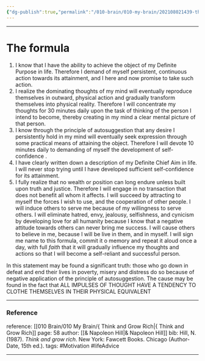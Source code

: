 ```yaml
---
{"dg-publish":true,"permalink":"/010-brain/010-my-brain/202108021439-the-self-confidence-formual/","created":"2021-08-02T14:39:52.000-04:00","updated":"2025-03-20T01:40:03.984-04:00"}
---
```


---

# The formula
1. I know that I have the ability to achieve the object of my Definite Purpose in life. Therefore I demand of myself persistent, continuous action towards its attainment, and I here and now promise to take such action. 
2. I realize the dominating thoughts of my mind will eventually reproduce themselves in outward, physical action and gradually transform themselves into physical reality. Therefore I will concentrate my thoughts for 30 minutes daily upon the task of thinking of the person I intend to become, thereby creating in my mind a clear mental picture of that person. 
3. I know through the principle of autosuggestion that any desire I persistently hold in my mind will eventually seek expression through some practical means of attaining the object. Therefore I will devote 10 minutes daily to demanding of myself the development of self-confidence . 
4. I have clearly written down a description of my Definite Chief Aim in life. I will never stop trying until I have developed sufficient self-confidence for its attainment. 
5. I fully realize that no wealth or position can long endure unless built upon truth and justice. Therefore I will engage in no transaction that does not benefit all whom it affects. I will succeed by attracting to myself the forces I wish to use, and the cooperation of other people. I will induce others to serve me because of my willingness to serve others. I will eliminate hatred, envy, jealousy, selfishness, and cynicism by developing love for all humanity because I know that a negative attitude towards others can never bring me success. I will cause others to believe in me, because I will be live in them, and in myself. I will sign me name to this formula, commit it o memory and repeat it aloud once a day, with full _faith_ that it will gradually influence my thoughts and actions so that I will become a self-reliant and successful person.

In this statement may be found a significant truth: those who go down in defeat and end their lives in poverty, misery and distress do so because of negative application of the principle of autosuggestion. The cause may be found in the fact that ALL IMPULSES OF THOUGHT HAVE A TENDENCY TO CLOTHE THEMSELVES IN THEIR PHYSICAL EQUIVALENT

---

### Reference
reference: [[010 Brain/010 My Brain/{ Think and Grow Rich\|{ Think and Grow Rich]]
page: 58
author: [[& Napoleon Hill\|& Napoleon Hill]]
bib: Hill, N. (1987). _Think and grow rich_. New York: Fawcett Books. Chicago (Author-Date, 15th ed.).
tags: #Motivation #lifeAdvice 

---

